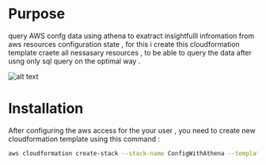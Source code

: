 # Purpose
query AWS confg data using athena to exatract insightfulll infromation from aws resources configuration state , for this i create this cloudformation template craete all nessasary resources , to be able to query the data after usng only sql query on the optimal way .

![alt text](images/image.png)

# Installation 

After configuring the aws access for the your user , you need to create new cloudformation template using this command :

```bash
aws cloudformation create-stack --stack-name ConfigWithAthena --template-body file://templates/athena.yml